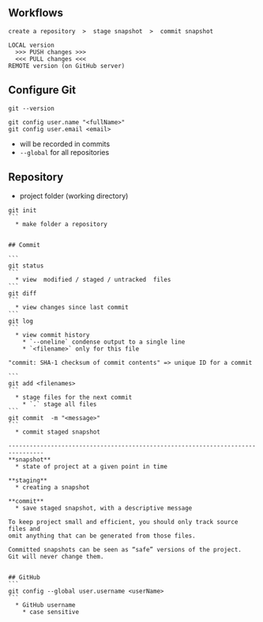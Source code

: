 ## Workflows
```
create a repository  >  stage snapshot  >  commit snapshot
```
```
LOCAL version 
  >>> PUSH changes >>> 
  <<< PULL changes <<< 
REMOTE version (on GitHub server)
```


## Configure Git
```
git --version
```
```
git config user.name "<fullName>"
git config user.email <email>
```
  * will be recorded in commits
  * `--global` for all repositories
  

## Repository

* project folder (working directory)
 
````
git init
```
  * make folder a repository
  

## Commit

```
git status
```
  * view  modified / staged / untracked  files 
```
git diff
```
  * view changes since last commit
```
git log  
```
  * view commit history
    * `--oneline` condense output to a single line
    * `<filename>` only for this file

"commit: SHA-1 checksum of commit contents" => unique ID for a commit  

```
git add <filenames>
```
  * stage files for the next commit
    * `.` stage all files
```
git commit  -m "<message>"
```
  * commit staged snapshot

--------------------------------------------------------------------------------
**snapshot**
  * state of project at a given point in time

**staging**
  * creating a snapshot 

**commit**
  * save staged snapshot, with a descriptive message

To keep project small and efficient, you should only track source files and 
omit anything that can be generated from those files.

Committed snapshots can be seen as “safe” versions of the project. 
Git will never change them. 


## GitHub
```
git config --global user.username <userName>
```
  * GitHub username
    * case sensitive
